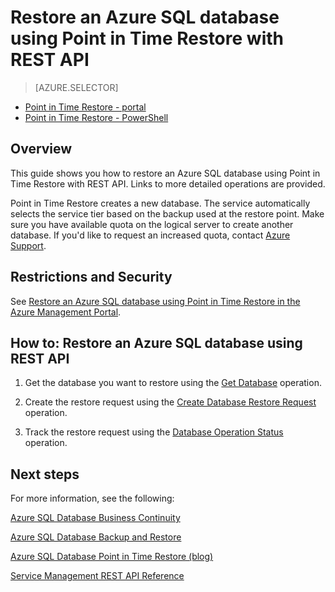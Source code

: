 <properties 
   pageTitle="Restore an Azure SQL database using Point in Time Restore with REST API" 
   description="Point in Time Restore, Windows Azure SQL Database, restore database, recover database, REST API" 
   services="sql-database" 
   documentationCenter="" 
   authors="elfisher" 
   manager="jeffreyg" 
   editor="v-romcal"/>

<tags
	ms.service="sql-database"
	ms.date="07/24/2015"
	wacn.date=""/>

# Restore an Azure SQL database using Point in Time Restore with REST API

> [AZURE.SELECTOR]
- [Point in Time Restore - portal](/documentation/articles/sql-database-point-in-time-restore-tutorial-management-portal)
- [Point in Time Restore - PowerShell](/documentation/articles/sql-database-point-in-time-restore-tutorial-powershell) 

## Overview

This guide shows you how to restore an Azure SQL database using Point in Time Restore with REST API. Links to more detailed operations are provided.

Point in Time Restore creates a new database. The service automatically selects the service tier based on the backup used at the restore point. Make sure you have available quota on the logical server to create another database. If you'd like to request an increased quota, contact [Azure Support](http://azure.microsoft.com/support/options/).

## Restrictions and Security

See [Restore an Azure SQL database using Point in Time Restore in the Azure Management Portal](/documentation/articles/sql-database-point-in-time-restore-tutorial-management-portal).

## How to: Restore an Azure SQL database using REST API

1.	Get the database you want to restore using the [Get Database](http://msdn.microsoft.com/zh-cn/library/azure/dn505708.aspx) operation.

2.	Create the restore request using the [Create Database Restore Request](http://msdn.microsoft.com/zh-cn/library/azure/dn509571.aspx) operation.
	
3.	Track the restore request using the [Database Operation Status](http://msdn.microsoft.com/zh-cn/library/azure/dn720371.aspx) operation.

## Next steps

For more information, see the following: 

[Azure SQL Database Business Continuity](http://msdn.microsoft.com/zh-cn/library/azure/hh852669.aspx)

[Azure SQL Database Backup and Restore](http://msdn.microsoft.com/zh-cn/library/azure/jj650016.aspx)

[Azure SQL Database Point in Time Restore (blog)](http://azure.microsoft.com/blog/2014/10/01/azure-sql-database-point-in-time-restore/)

[Service Management REST API Reference](https://msdn.microsoft.com/zh-cn/library/azure/ee460799.aspx)
 